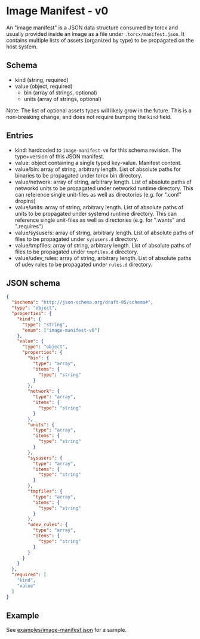 # Image Manifest - v0

An "image manifest" is a JSON data structure consumed by torcx and usually provided inside an image as a file under `.torcx/manifest.json`.
It contains multiple lists of assets (organized by type) to be propagated on the host system.

## Schema

- kind (string, required)
- value (object, required)
  - bin (array of strings, optional)
  - units (array of strings, optional)

Note: The list of optional assets types will likely grow in the future. This is a non-breaking change, and does not require bumping the `kind` field.

## Entries

- kind: hardcoded to `image-manifest-v0` for this schema revision.
  The type+version of this JSON manifest.
- value: object containing a single typed key-value.
  Manifest content.
- value/bin: array of string, arbitrary length.
  List of absolute paths for binaries to be propagated under torcx bin directory.
- value/network: array of string, arbitrary length.
  List of absolute paths of networkd units to be propagated under networkd runtime directory. This can reference single unit-files as well as directories (e.g. for ".conf" dropins)
- value/units: array of string, arbitrary length.
  List of absolute paths of units to be propagated under systemd runtime directory. This can reference single unit-files as well as directories (e.g. for ".wants" and ".requires")
- value/sysusers: array of string, arbitrary length.
  List of absolute paths of files to be propagated under `sysusers.d` directory.
- value/tmpfiles: array of string, arbitrary length.
  List of absolute paths of files to be propagated under `tmpfiles.d` directory.
- value/udev_rules: array of string, arbitrary length.
  List of absolute paths of udev rules to be propagated under `rules.d` directory.

## JSON schema

```json
{
  "$schema": "http://json-schema.org/draft-05/schema#",
  "type": "object",
  "properties": {
    "kind": {
      "type": "string",
      "enum": ["image-manifest-v0"]
    },
    "value": {
      "type": "object",
      "properties": {
        "bin": {
          "type": "array",
          "items": {
            "type": "string"
          }
        },
        "network": {
          "type": "array",
          "items": {
            "type": "string"
          }
        },
        "units": {
          "type": "array",
          "items": {
            "type": "string"
          }
        },
		"sysusers": {
          "type": "array",
          "items": {
            "type": "string"
          }
        },
        "tmpfiles": {
          "type": "array",
          "items": {
            "type": "string"
          }
        },
        "udev_rules": {
          "type": "array",
          "items": {
            "type": "string"
          }
        }
      }
    }
  },
  "required": [
    "kind",
    "value"
  ]
}
```

## Example

See [examples/image-manifest.json](../../examples/image-manifest.json) for a sample.
